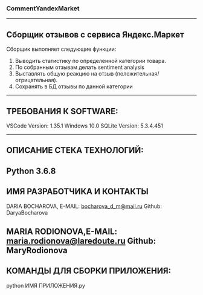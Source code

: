 ### CommentYandexMarket
---------------------------------------------------
## Сборщик отзывов с сервиса Яндекс.Маркет
Сборщик выполняет следующие функции:
1) Выводить статистику по определенной категории товара.  
2) По собранным отзывам делать sentiment analysis 
3) Выставлять общую реакцию на отзыв (положительная/отрицательная).
4) Сохранять в БД отзывы по данной категории
---------------------------------------------------
## ТРЕБОВАНИЯ К SOFTWARE:

VSCode Version: 1.35.1 
Windows 10.0
SQLite Version: 5.3.4.451

---------------------------------------------------
## ОПИСАНИЕ СТЕКА ТЕХНОЛОГИЙ:

Python 3.6.8
---------------------------------------------------
## ИМЯ РАЗРАБОТЧИКА И КОНТАКТЫ
DARIA BOCHAROVA, E-MAIL: bocharova_d_m@mail.ru
Github: DaryaBocharova

MARIA RODIONOVA,E-MAIL: maria.rodionova@laredoute.ru
Github: MaryRodionova
---------------------------------------------------
## КОМАНДЫ ДЛЯ СБОРКИ ПРИЛОЖЕНИЯ:
python ИМЯ ПРИЛОЖЕНИЯ.py

